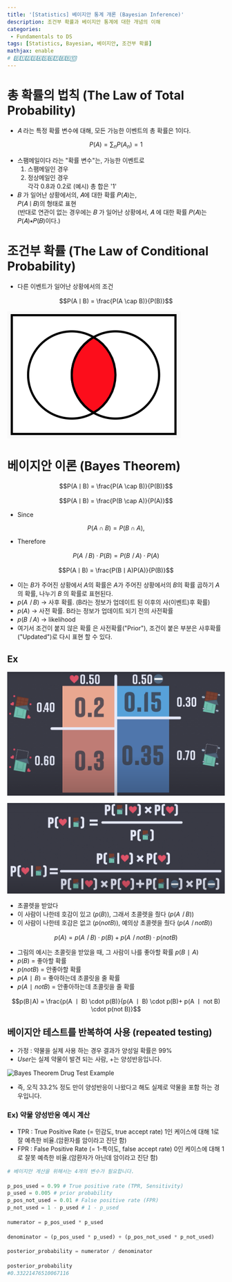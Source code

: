 ```yaml
---
title: '[Statistics] 베이지안 통계 개론 (Bayesian Inference)'
description: 조건부 확률과 베이지안 통계에 대한 개념의 이해
categories:
 - Fundamentals to DS
tags: [Statistics, Bayesian, 베이지안, 조건부 확률]
mathjax: enable
# 0️⃣1️⃣2️⃣3️⃣4️⃣5️⃣6️⃣7️⃣8️⃣9️⃣🔟
---
```


# 총 확률의 법칙 (The Law of Total Probability)
- 𝐴 라는 특정 확률 변수에 대해, 모든 가능한 이벤트의 총 확률은 1이다.<br>

$$P(A) = \sum_n P(A_n) = 1$$

- 스팸메일이다 라는 "확률 변수"는, 가능한 이벤트로
  1. 스팸메일인 경우
  2. 정상메일인 경우<br>
각각 0.8과 0.2로 (예시) 총 합은 '1'
- 𝐵 가 일어난 상황에서의, 𝐴에 대한 확률 𝑃(𝐴)는,<br>
𝑃(𝐴ㅣ𝐵)의 형태로 표현<br>
(반대로 연관이 없는 경우에는  𝐵 가 일어난 상황에서,  𝐴 에 대한 확률  𝑃(𝐴)는<br>
𝑃(𝐴)∗𝑃(𝐵)이다.)

# 조건부 확률 (The Law of Conditional Probability)
- 다른 이벤트가 일어난 상황에서의 조건

$$P(AㅣB) = \frac{P(A \cap B)}{P(B)}$$

![Visualization of set intersection](/assets/images/7.png)

# 베이지안 이론 (Bayes Theorem)

$$P(AㅣB) = \frac{P(A \cap B)}{P(B)}$$

$$P(AㅣB) = \frac{P(B \cap A)}{P(A)}$$

- Since 

$$P(A \cap B) = P(B \cap A),$$

- Therefore

$$P(AㅣB) \cdot P(B) = P(BㅣA) \cdot P(A)$$

$$P(AㅣB) = \frac{P(BㅣA)P(A)}{P(B)}$$

- 이는 $B$가 주어진 상황에서 $A$의 확률은 $A$가 주어진 상황에서의 $B$의 확률 곱하기 $A$의 확률, 나누기 $B$ 의 확률로 표현된다.
- $p(AㅣB)$ -> 사후 확률. (B라는 정보가 업데이트 된 이후의 사(이벤트)후 확률)
- $p(A)$ -> 사전 확률. B라는 정보가 업데이트 되기 전의 사전확률
- $p(BㅣA)$ -> likelihood
- 여기서 조건이 붙지 않은 확률 은 사전확률("Prior"), 조건이 붙은 부분은 사후확률("Updated")로 다시 표현 할 수 있다.

## Ex

![1](/assets/images/5.png)

![2](/assets/images/6.png)

- 초콜렛을 받았다 
- 이 사람이 나한테 호감이 있고 ($p(B)$), 그래서 초콜렛을 줬다 ($p(AㅣB)$)
- 이 사람이 나한테 호감은 없고 ($p(not B)$), 예의상 초콜렛을 줬다 ($p(Aㅣnot B)$)

$$p(A) = p(AㅣB) \cdot p(B)+ p(Aㅣnot B) \cdot p(not B)$$

- 그림의 예시는 초콜릿을 받았을 때, 그 사람이 나를 좋아할 확률
$p(B∣A)$
- $p(B)$ = 좋아할 확률
- $p(notB)$ = 안좋아할 확률
- $p(A∣B)$ = 좋아하는데 초콜릿을 줄 확률
- $p(A∣notB)$ = 안좋아하는데 초콜릿을 줄 확률

$$p(B∣A) = \frac{p(A ㅣ B) \cdot p(B)}{p(A ㅣ B) \cdot p(B)+ p(A ㅣ not B) \cdot p(not B)}$$

## 베이지안 테스트를 반복하여 사용 (repeated testing)
- 가정 : 약물을 실제 사용 하는 경우 결과가 양성일 확률은 99%
- $User$는 실제 약물이 발견 되는 사람, $+$는 양성반응입니다.

![Bayes Theorem Drug Test Example](https://wikimedia.org/api/rest_v1/media/math/render/svg/95c6524a3736c43e4bae139713f3df2392e6eda9)

- 즉, 오직 33.2% 정도 만이 양성반응이 나왔다고 해도 실제로 약물을 포함 하는 경우입니다. 

### Ex) 약물 양성반응 예시 계산
- TPR : True Positive Rate (= 민감도, true accept rate) 1인 케이스에 대해 1로 잘 예측한 비율.(암환자를 암이라고 진단 함)
- FPR : False Positive Rate (= 1-특이도, false accept rate) 0인 케이스에 대해 1로 잘못 예측한 비율.(암환자가 아닌데 암이라고 진단 함)

```python
# 베이지안 계산을 위해서는 4개의 변수가 필요합니다.

p_pos_used = 0.99 # True positive rate (TPR, Sensitivity)
p_used = 0.005 # prior probability
p_pos_not_used = 0.01 # False positive rate (FPR)
p_not_used = 1 - p_used # 1 - p_used  

numerator = p_pos_used * p_used 

denominator = (p_pos_used * p_used) + (p_pos_not_used * p_not_used)

posterior_probability = numerator / denominator

posterior_probability
#0.33221476510067116
```